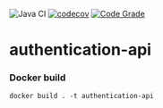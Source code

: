![Java CI](https://github.com/Olaleyeone/authentication-api/workflows/Java%20CI/badge.svg)
[![codecov](https://codecov.io/gh/Olaleyeone/authentication-api/branch/master/graph/badge.svg)](https://codecov.io/gh/Olaleyeone/authentication-api)
[![Code Grade](https://www.code-inspector.com/project/7333/status/svg)](https://frontend.code-inspector.com/public/project/7333/authentication-api/dashboard)

# authentication-api

### Docker build
```docker build . -t authentication-api```
